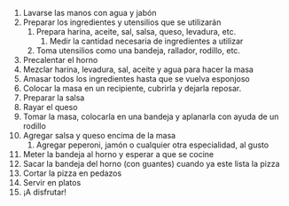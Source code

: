 1. Lavarse las manos con agua y jabón
2. Preparar los ingredientes y utensilios que se utilizarán
    1. Prepara harina, aceite, sal, salsa, queso, levadura, etc.
        1. Medir la cantidad necesaria de ingredientes a utilizar
    2. Toma utensilios como una bandeja, rallador, rodillo, etc.
3. Precalentar el horno
4. Mezclar harina, levadura, sal, aceite y agua para hacer la masa
5. Amasar todos los ingredientes hasta que se vuelva esponjoso
6. Colocar la masa en un recipiente, cubrirla y dejarla reposar.
7. Preparar la salsa
8. Rayar el queso
9. Tomar la masa, colocarla en una bandeja y aplanarla con ayuda de un rodillo
10. Agregar salsa y queso encima de la masa
    1. Agregar peperoni, jamón o cualquier otra especialidad, al gusto
11. Meter la bandeja al horno y esperar a que se cocine
12. Sacar la bandeja del horno (con guantes) cuando ya este lista la pizza
13. Cortar la pizza en pedazos
14. Servir en platos
15. ¡A disfrutar!
